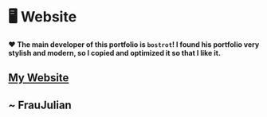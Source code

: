 # 🖥️ Website

**❤️ The main developer of this portfolio is `bostrot`! I found his portfolio very stylish and modern, so I copied and optimized it so that I like it.**

<h2><a href="https://fraujulian.xyz/" class="contact-link">My Website</a></h2>

## ~ FrauJulian
